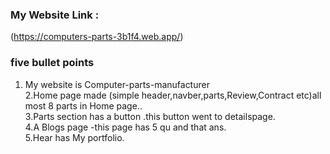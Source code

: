 ### My Website Link : 
(https://computers-parts-3b1f4.web.app/) 





### five bullet points  
1. My website is Computer-parts-manufacturer  
2.Home page made (simple header,navber,parts,Review,Contract etc)all most 8 parts in Home page..  
3.Parts section has a button .this button went to detailspage.  
4.A Blogs page -this page has 5 qu and that ans.  
5.Hear has My portfolio.  

